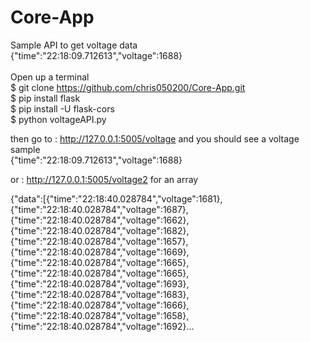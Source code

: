 # Core-App
Sample API to get voltage data
<br>
{"time":"22:18:09.712613","voltage":1688}
<br><br>
Open up a terminal<br>
$ git clone https://github.com/chris050200/Core-App.git <br>
$ pip install flask<br>
$ pip install -U flask-cors<br>
$ python voltageAPI.py<br>

then go to : http://127.0.0.1:5005/voltage and you should see a voltage sample<br>
{"time":"22:18:09.712613","voltage":1688}<br>

or : http://127.0.0.1:5005/voltage2 for an array <br>

{"data":[{"time":"22:18:40.028784","voltage":1681},{"time":"22:18:40.028784","voltage":1687},{"time":"22:18:40.028784","voltage":1662},{"time":"22:18:40.028784","voltage":1682},{"time":"22:18:40.028784","voltage":1657},{"time":"22:18:40.028784","voltage":1669},{"time":"22:18:40.028784","voltage":1665},{"time":"22:18:40.028784","voltage":1665},{"time":"22:18:40.028784","voltage":1693},{"time":"22:18:40.028784","voltage":1683},{"time":"22:18:40.028784","voltage":1666},{"time":"22:18:40.028784","voltage":1658},{"time":"22:18:40.028784","voltage":1692}...<br>
